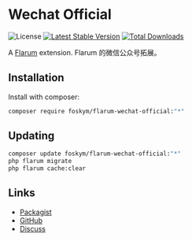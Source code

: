 # Wechat Official

![License](https://img.shields.io/badge/license-MIT-blue.svg) [![Latest Stable Version](https://img.shields.io/packagist/v/foskym/flarum-wechat-official.svg)](https://packagist.org/packages/foskym/flarum-wechat-official) [![Total Downloads](https://img.shields.io/packagist/dt/foskym/flarum-wechat-official.svg)](https://packagist.org/packages/foskym/flarum-wechat-official)

A [Flarum](http://flarum.org) extension. Flarum 的微信公众号拓展。

## Installation

Install with composer:

```sh
composer require foskym/flarum-wechat-official:"*"
```

## Updating

```sh
composer update foskym/flarum-wechat-official:"*"
php flarum migrate
php flarum cache:clear
```

## Links

- [Packagist](https://packagist.org/packages/foskym/flarum-wechat-official)
- [GitHub](https://github.com/foskym/flarum-wechat-official)
- [Discuss](https://discuss.flarum.org/d/PUT_DISCUSS_SLUG_HERE)
